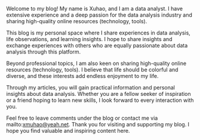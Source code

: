Welcome to my blog! My name is Xuhao, and I am a data analyst. I have extensive experience and a deep passion for the data analysis industry and sharing high-quality online resources (technology, tools).

This blog is my personal space where I share experiences in data analysis, life observations, and learning insights. I hope to share insights and exchange experiences with others who are equally passionate about data analysis through this platform.

Beyond professional topics, I am also keen on sharing high-quality online resources (technology, tools). I believe that life should be colorful and diverse, and these interests add endless enjoyment to my life.

Through my articles, you will gain practical information and personal insights about data analysis. Whether you are a fellow seeker of inspiration or a friend hoping to learn new skills, I look forward to every interaction with you.

Feel free to leave comments under the blog or contact me via mailto:xmuhao@yeah.net. Thank you for visiting and supporting my blog. I hope you find valuable and inspiring content here.

